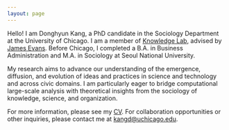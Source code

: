 ```yaml
---
layout: page
---
```

Hello! I am Donghyun Kang, a PhD candidate in the Sociology Department at the University of Chicago. I am a member of [Knowledge Lab](https://www.knowledgelab.org/), advised by [James Evans](https://sociology.uchicago.edu/directory/James-A-Evans). Before Chicago, I completed a B.A. in Business Administration and M.A. in Sociology at Seoul National University.

My research aims to advance our understanding of the emergence, diffusion, and evolution of ideas and practices in science and technology and across civic domains. I am particularly eager to bridge computational large-scale analysis with theoretical insights from the sociology of knowledge, science, and organization.

For more information, please see my [CV](https://www.dropbox.com/scl/fi/oarnlwd4bplewwm7opgzm/Donghyun_Kang_CV_Feb_2024.pdf?rlkey=k1xni74gdkkq96lhr7onyauog&raw=1). For collaboration opportunities or other inquiries, please contact me at [kangd@uchicago.edu](mailto:kangd@uchicago.edu).
